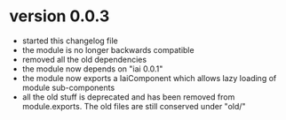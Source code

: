 # version 0.0.3
  - started this changelog file
  - the module is no longer backwards compatible
  - removed all the old dependencies
  - the module now depends on "iai 0.0.1"
  - the module now exports a IaiComponent which allows lazy loading of module sub-components
  - all the old stuff is deprecated and has been removed from module.exports. The old files are still conserved under "old/"
